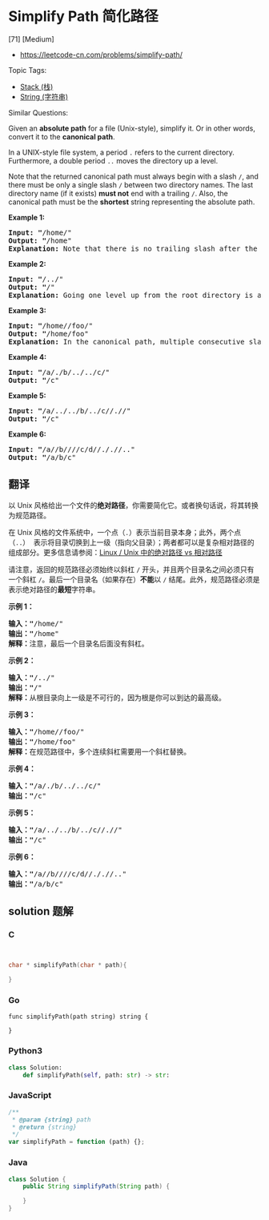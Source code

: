 # Simplify Path 简化路径

[71] [Medium]

- https://leetcode-cn.com/problems/simplify-path/

Topic Tags:

- [Stack (栈)](https://leetcode-cn.com/tag/stack/)
- [String (字符串)](https://leetcode-cn.com/tag/string/)

Similar Questions:

Given an **absolute path** for a file (Unix-style), simplify it. Or in other words, convert it to the **canonical path**.

In a UNIX-style file system, a period `.` refers to the current directory. Furthermore, a double period `..` moves the directory up a level.

Note that the returned canonical path must always begin with a slash `/`, and there must be only a single slash `/` between two directory names. The last directory name (if it exists) **must not** end with a trailing `/`. Also, the canonical path must be the **shortest** string representing the absolute path.

**Example 1:**

<pre><strong>Input: "</strong><span id="example-input-1-1">/home/"</span>
<strong>Output: "</strong><span id="example-output-1">/home"
<strong>Explanation:</strong> Note that there is no trailing slash after the last directory name.</span>
</pre>

**Example 2:**

<pre><strong>Input: "</strong><span id="example-input-1-1">/../"</span>
<strong>Output: "</strong><span id="example-output-1">/"</span>
<strong>Explanation:</strong> Going one level up from the root directory is a no-op, as the root level is the highest level you can go.
</pre>

**Example 3:**

<pre><strong>Input: "</strong><span id="example-input-1-1">/home//foo/"</span>
<strong>Output: "</strong><span id="example-output-1">/home/foo"</span>
<strong>Explanation: </strong>In the canonical path, multiple consecutive slashes are replaced by a single one.
</pre>

**Example 4:**

<pre><strong>Input: "</strong><span id="example-input-1-1">/a/./b/../../c/"</span>
<strong>Output: "</strong><span id="example-output-1">/c"</span>
</pre>

**Example 5:**

<pre><strong>Input: "</strong><span id="example-input-1-1">/a/../../b/../c//.//"</span>
<strong>Output: "</strong><span id="example-output-1">/c"</span>
</pre>

**Example 6:**

<pre><strong>Input: "</strong><span id="example-input-1-1">/a//b////c/d//././/.."</span>
<strong>Output: "</strong><span id="example-output-1">/a/b/c"</span>
</pre>

## 翻译

以 Unix 风格给出一个文件的**绝对路径**，你需要简化它。或者换句话说，将其转换为规范路径。

在 Unix 风格的文件系统中，一个点（`.`）表示当前目录本身；此外，两个点 （`..`）  表示将目录切换到上一级（指向父目录）；两者都可以是复杂相对路径的组成部分。更多信息请参阅：[Linux / Unix 中的绝对路径 vs 相对路径](https://blog.csdn.net/u011327334/article/details/50355600)

请注意，返回的规范路径必须始终以斜杠 `/` 开头，并且两个目录名之间必须只有一个斜杠 `/`。最后一个目录名（如果存在）**不能**以 `/` 结尾。此外，规范路径必须是表示绝对路径的**最短**字符串。

**示例 1：**

<pre><strong>输入："</strong>/home/"
<strong>输出："</strong>/home"
<strong>解释：</strong>注意，最后一个目录名后面没有斜杠。
</pre>

**示例 2：**

<pre><strong>输入："</strong>/../"
<strong>输出："</strong>/"
<strong>解释：</strong>从根目录向上一级是不可行的，因为根是你可以到达的最高级。
</pre>

**示例 3：**

<pre><strong>输入："</strong>/home//foo/"
<strong>输出："</strong>/home/foo"
<strong>解释：</strong>在规范路径中，多个连续斜杠需要用一个斜杠替换。
</pre>

**示例 4：**

<pre><strong>输入："</strong>/a/./b/../../c/"
<strong>输出："</strong>/c"
</pre>

**示例 5：**

<pre><strong>输入："</strong>/a/../../b/../c//.//"
<strong>输出："</strong>/c"
</pre>

**示例 6：**

<pre><strong>输入："</strong>/a//b////c/d//././/.."
<strong>输出："</strong>/a/b/c"</pre>

## solution 题解

### C

```c


char * simplifyPath(char * path){

}


```

### Go

```golang
func simplifyPath(path string) string {

}
```

### Python3

```python
class Solution:
    def simplifyPath(self, path: str) -> str:

```

### JavaScript

```javascript
/**
 * @param {string} path
 * @return {string}
 */
var simplifyPath = function (path) {};
```

### Java

```java
class Solution {
    public String simplifyPath(String path) {

    }
}
```
